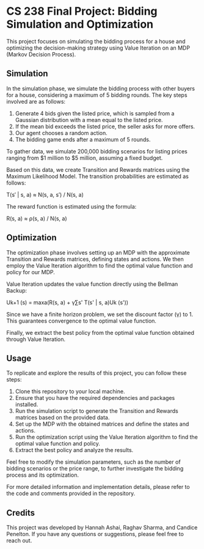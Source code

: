 # CS 238 Final Project: Bidding Simulation and Optimization

This project focuses on simulating the bidding process for a house and optimizing the decision-making strategy using Value Iteration on an MDP (Markov Decision Process).

## Simulation

In the simulation phase, we simulate the bidding process with other buyers for a house, considering a maximum of 5 bidding rounds. The key steps involved are as follows:

1. Generate 4 bids given the listed price, which is sampled from a Gaussian distribution with a mean equal to the listed price.
2. If the mean bid exceeds the listed price, the seller asks for more offers.
3. Our agent chooses a random action.
4. The bidding game ends after a maximum of 5 rounds.

To gather data, we simulate 200,000 bidding scenarios for listing prices ranging from $1 million to $5 million, assuming a fixed budget.

Based on this data, we create Transition and Rewards matrices using the Maximum Likelihood Model. The transition probabilities are estimated as follows:

T(s′ | s, a) ≈ N(s, a, s′) / N(s, a)

The reward function is estimated using the formula:

R(s, a) ≈ ρ(s, a) / N(s, a)

## Optimization

The optimization phase involves setting up an MDP with the approximate Transition and Rewards matrices, defining states and actions. We then employ the Value Iteration algorithm to find the optimal value function and policy for our MDP.

Value Iteration updates the value function directly using the Bellman Backup:

Uk+1 (s) = maxa(R(s, a) + γ∑s' T(s' | s, a)Uk (s'))

Since we have a finite horizon problem, we set the discount factor (γ) to 1. This guarantees convergence to the optimal value function.

Finally, we extract the best policy from the optimal value function obtained through Value Iteration.

## Usage

To replicate and explore the results of this project, you can follow these steps:

1. Clone this repository to your local machine.
2. Ensure that you have the required dependencies and packages installed.
3. Run the simulation script to generate the Transition and Rewards matrices based on the provided data.
4. Set up the MDP with the obtained matrices and define the states and actions.
5. Run the optimization script using the Value Iteration algorithm to find the optimal value function and policy.
6. Extract the best policy and analyze the results.

Feel free to modify the simulation parameters, such as the number of bidding scenarios or the price range, to further investigate the bidding process and its optimization.

For more detailed information and implementation details, please refer to the code and comments provided in the repository.

## Credits

This project was developed by Hannah Ashai, Raghav Sharma, and Candice Penelton. If you have any questions or suggestions, please feel free to reach out.

